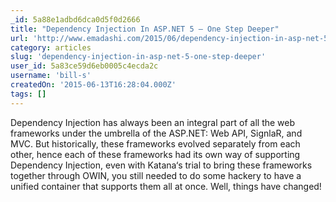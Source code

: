 ```yaml
---
_id: 5a88e1adbd6dca0d5f0d2666
title: "Dependency Injection In ASP.NET 5 – One Step Deeper"
url: 'http://www.emadashi.com/2015/06/dependency-injection-in-asp-net-5-one-step-deeper/'
category: articles
slug: 'dependency-injection-in-asp-net-5-one-step-deeper'
user_id: 5a83ce59d6eb0005c4ecda2c
username: 'bill-s'
createdOn: '2015-06-13T16:28:04.000Z'
tags: []
---
```


Dependency Injection has always been an integral part of all the web frameworks under the umbrella of the ASP.NET: Web API, SignlaR, and MVC. But historically, these frameworks evolved separately from each other, hence each of these frameworks had its own way of supporting Dependency Injection, even with Katana‘s trial to bring these frameworks together through OWIN, you still needed to do some hackery to have a unified container that supports them all at once. Well, things have changed!
